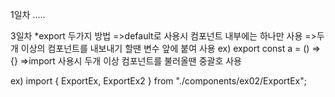 1일차
.....

3일차
\*export 두가지 방법
=>default로 사용시 컴포넌트 내부에는 하나만 사용
=>두개 이상의 컴포넌트를 내보내기 할땐
변수 앞에 붙여 사용
ex)
export const a = () => {}
=>import 사용시 두개 이상 컴포넌트를 불러올땐 중괄호 사용

ex)
import { ExportEx, ExportEx2 } from "./components/ex02/ExportEx";
